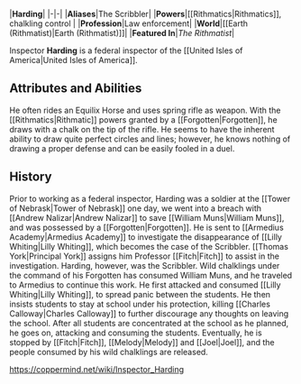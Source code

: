 |**Harding**|
|-|-|
|**Aliases**|The Scribbler|
|**Powers**|[[Rithmatics\|Rithmatics]], chalkling control |
|**Profession**|Law enforcement|
|**World**|[[Earth (Rithmatist)\|Earth (Rithmatist)]]|
|**Featured In**|*The Rithmatist*|

Inspector **Harding** is a federal inspector of the [[United Isles of America\|United Isles of America]].

## Attributes and Abilities
He often rides an Equilix Horse and uses spring rifle as weapon. With the [[Rithmatics\|Rithmatic]] powers granted by a [[Forgotten\|Forgotten]], he draws with a chalk on the tip of the rifle. He seems to have the inherent ability to draw quite perfect circles and lines; however, he knows nothing of drawing a proper defense and can be easily fooled in a duel.

## History
Prior to working as a federal inspector, Harding was a soldier at the [[Tower of Nebrask\|Tower of Nebrask]] one day, we went into a breach with [[Andrew Nalizar\|Andrew Nalizar]] to save [[William Muns\|William Muns]], and was possessed by a [[Forgotten\|Forgotten]].
He is sent to [[Armedius Academy\|Armedius Academy]] to investigate the disappearance of [[Lilly Whiting\|Lilly Whiting]], which becomes the case of the Scribbler.
[[Thomas York\|Principal York]] assigns him Professor [[Fitch\|Fitch]] to assist in the investigation.
Harding, however, was the Scribbler. Wild chalklings under the command of his Forgotten has consumed William Muns, and he traveled to Armedius to continue this work. He first attacked and consumed [[Lilly Whiting\|Lilly Whiting]], to spread panic between the students. He then insists students to stay at school under his protection, killing [[Charles Calloway\|Charles Calloway]] to further discourage any thoughts on leaving the school. After all students are concentrated at the school as he planned, he goes on, attacking and consuming the students. Eventually, he is stopped by [[Fitch\|Fitch]], [[Melody\|Melody]] and [[Joel\|Joel]], and the people consumed by his wild chalklings are released.



https://coppermind.net/wiki/Inspector_Harding